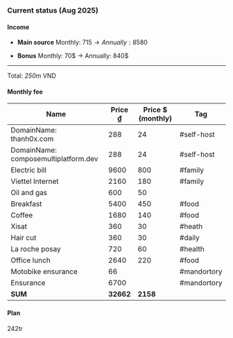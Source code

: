 ### Current status (Aug 2025)
#### Income
+ **Main source** Monthly: 715$ →Annually: 8580$
- **Bonus** Monthly: 70$ -> Annually: 840$
---
Total: *250m* VND
#### Monthly fee
| Name                                 | Price ₫   | Price $ (monthly) | Tag         |
| ------------------------------------ | --------- | ----------------- | ----------- |
| DomainName: thanh0x.com              | 288       | 24                | #self-host  |
| DomainName: composemultiplatform.dev | 288       | 24                | #self-host  |
| Electric bill                        | 9600      | 800               | #family     |
| Viettel Internet                     | 2160      | 180               | #family     |
| Oil and gas                          | 600       | 50                |             |
| Breakfast                            | 5400      | 450               | #food       |
| Coffee                               | 1680      | 140               | #food       |
| Xisat                                | 360       | 30                | #heath      |
| Hair cut                             | 360       | 30                | #daily      |
| La roche posay                       | 720       | 60                | #health     |
| Office lunch                         | 2640      | 220               | #food       |
| Motobike ensurance                   | 66        |                   | #mandortory |
| Ensurance                            | 6700      |                   | #mandortory |
| **SUM**                              | **32662** | **2158**          |             |

#### Plan

242tr